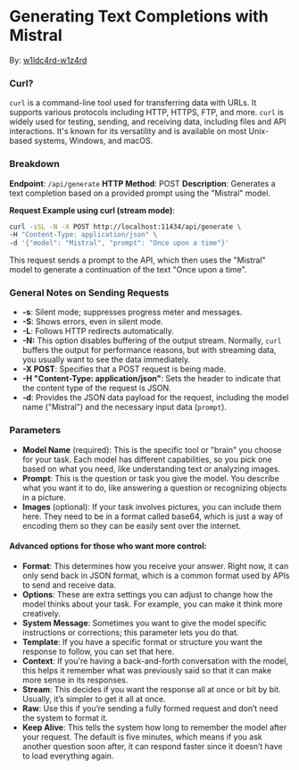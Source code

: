 # Generating Text Completions with Mistral 

By: [w1ldc4rd-w1z4rd](https://github.com/w1ldc4rd-w1z4rd)

### Curl? 

`curl` is a command-line tool used for transferring data with URLs. It supports various protocols including HTTP, HTTPS, FTP, and more. `curl` is widely used for testing, sending, and receiving data, including files and API interactions. It's known for its versatility and is available on most Unix-based systems, Windows, and macOS.

### Breakdown

**Endpoint**: `/api/generate`
**HTTP Method**: POST
**Description**: Generates a text completion based on a provided prompt using the "Mistral" model.

**Request Example using curl (stream mode)**:

```bash
curl -sSL -N -X POST http://localhost:11434/api/generate \
-H "Content-Type: application/json" \
-d '{"model": "Mistral", "prompt": "Once upon a time"}'
```

This request sends a prompt to the API, which then uses the "Mistral" model to generate a continuation of the text "Once upon a time".

### General Notes on Sending Requests

- **-s**: Silent mode; suppresses progress meter and messages.
- **-S**: Shows errors, even in silent mode.
- **-L**: Follows HTTP redirects automatically.
- **-N:**  This option disables buffering of the output stream. Normally, `curl` buffers the output for performance reasons, but with streaming data, you usually want to see the data immediately.
- **-X POST**: Specifies that a POST request is being made.
- **-H "Content-Type: application/json"**: Sets the header to indicate that the content type of the request is JSON.
- **-d**: Provides the JSON data payload for the request, including the model name ("Mistral") and the necessary input data (`prompt`).

### Parameters

- **Model Name** (required): This is the specific tool or "brain" you choose for your task. Each model has different capabilities, so you pick one based on what you need, like understanding text or analyzing images.
- **Prompt**: This is the question or task you give the model. You describe what you want it to do, like answering a question or recognizing objects in a picture.
- **Images** (optional): If your task involves pictures, you can include them here. They need to be in a format called base64, which is just a way of encoding them so they can be easily sent over the internet.

#### Advanced options for those who want more control:

- **Format**: This determines how you receive your answer. Right now, it can only send back in JSON format, which is a common format used by APIs to send and receive data.
- **Options**: These are extra settings you can adjust to change how the model thinks about your task. For example, you can make it think more creatively.
- **System Message**: Sometimes you want to give the model specific instructions or corrections; this parameter lets you do that.
- **Template**: If you have a specific format or structure you want the response to follow, you can set that here.
- **Context**: If you're having a back-and-forth conversation with the model, this helps it remember what was previously said so that it can make more sense in its responses.
- **Stream**: This decides if you want the response all at once or bit by bit. Usually, it’s simpler to get it all at once.
- **Raw**: Use this if you’re sending a fully formed request and don’t need the system to format it.
- **Keep Alive**: This tells the system how long to remember the model after your request. The default is five minutes, which means if you ask another question soon after, it can respond faster since it doesn’t have to load everything again.
